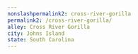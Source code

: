 ```yaml
---
﻿nonslashpermalink2: cross-river-gorilla
permalink2: /cross-river-gorilla/
alley: Cross River Gorilla
city: Johns Island
state: South Carolina
---
```

